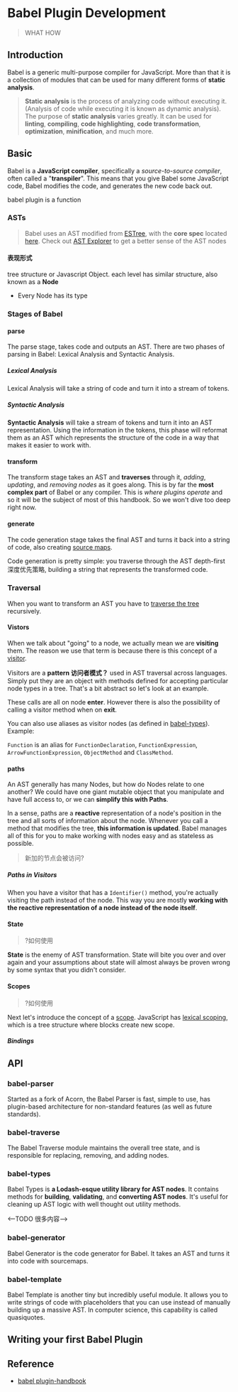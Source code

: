 # Babel Plugin Development

> WHAT
> HOW

## Introduction

Babel is a generic multi-purpose compiler for JavaScript. More than that it is a collection of modules that can be used for many different forms of **static analysis**.

> **Static analysis** is the process of analyzing code without executing it. (Analysis of code while executing it is known as dynamic analysis). The purpose of **static analysis** varies greatly. It can be used for **linting**, **compiling**, **code highlighting**, **code transformation**, **optimization**, **minification**, and much more.

## Basic

Babel is a **JavaScript compiler**, specifically a _source-to-source compiler_, often called a "**transpiler**". This means that you give Babel some JavaScript code, Babel modifies the code, and generates the new code back out.

babel plugin is a function

### ASTs

> Babel uses an AST modified from [ESTree](https://github.com/estree/estree), with the **core spec** located [here](https://github.com/babel/babel/blob/master/packages/babel-parser/ast/spec.md).
> Check out [AST Explorer](http://astexplorer.net/) to get a better sense of the AST nodes

#### 表现形式

tree structure or Javascript Object. each level has similar structure, also known as a **Node**

- Every Node has its type

### Stages of Babel

#### parse

The parse stage, takes code and outputs an AST. There are two phases of parsing in Babel: Lexical Analysis and Syntactic Analysis.

##### Lexical Analysis

Lexical Analysis will take a string of code and turn it into a stream of tokens.

##### Syntactic Analysis

**Syntactic Analysis** will take a stream of tokens and turn it into an AST representation. Using the information in the tokens, this phase will reformat them as an AST which represents the structure of the code in a way that makes it easier to work with.

#### transform

The transform stage takes an AST and **traverses** through it, _adding_, _updating_, and _removing nodes_ as it goes along. This is by far the **most complex part** of Babel or any compiler. This is _where plugins operate_ and so it will be the subject of most of this handbook. So we won't dive too deep right now.

#### generate

The code generation stage takes the final AST and turns it back into a string of code, also creating [source maps](http://www.html5rocks.com/en/tutorials/developertools/sourcemaps/).

Code generation is pretty simple: you traverse through the AST depth-first 深度优先策略, building a string that represents the transformed code.

### Traversal

When you want to transform an AST you have to [traverse the tree](https://en.wikipedia.org/wiki/Tree_traversal) recursively.

#### Vistors

When we talk about "going" to a node, we actually mean we are **visiting** them. The reason we use that term is because there is this concept of a [visitor](https://en.wikipedia.org/wiki/Visitor_pattern).

Visitors are a **pattern 访问者模式？** used in AST traversal across languages. Simply put they are an object with methods defined for accepting particular node types in a tree. That's a bit abstract so let's look at an example.

These calls are all on node **enter**. However there is also the possibility of calling a visitor method when on **exit**.

You can also use aliases as visitor nodes (as defined in [babel-types](https://github.com/babel/babel/tree/master/packages/babel-types/src/definitions)).
Example:

`Function` is an alias for `FunctionDeclaration`, `FunctionExpression`, `ArrowFunctionExpression`, `ObjectMethod` and `ClassMethod`.

#### paths

An AST generally has many Nodes, but how do Nodes relate to one another? We could have one giant mutable object that you manipulate and have full access to, or we can **simplify this with Paths**.

In a sense, paths are a **reactive** representation of a node's position in the tree and all sorts of information about the node. Whenever you call a method that modifies the tree, **this information is updated**. Babel manages all of this for you to make working with nodes easy and as stateless as possible.

> 新加的节点会被访问?

##### Paths in Visitors

When you have a visitor that has a `Identifier()` method, you're actually visiting the path instead of the node. This way you are mostly **working with the reactive representation of a node instead of the node itself**.

#### State

> ?如何使用

**State** is the enemy of AST transformation. State will bite you over and over again and your assumptions about state will almost always be proven wrong by some syntax that you didn't consider.

#### Scopes

> ?如何使用

Next let's introduce the concept of a [scope](<https://en.wikipedia.org/wiki/Scope_(computer_science)>). JavaScript has [lexical scoping](<https://en.wikipedia.org/wiki/Scope_(computer_science)#Lexical_scoping_vs._dynamic_scoping>), which is a tree structure where blocks create new scope.

##### Bindings

## API

### babel-parser

Started as a fork of Acorn, the Babel Parser is fast, simple to use, has plugin-based architecture for non-standard features (as well as future standards).

### babel-traverse

The Babel Traverse module maintains the overall tree state, and is responsible for replacing, removing, and adding nodes.

### babel-types

Babel Types is **a Lodash-esque utility library for AST nodes**. It contains methods for **building**, **validating**, and **converting AST nodes**. It's useful for cleaning up AST logic with well thought out utility methods.

<--TODO 很多内容-->

### babel-generator

Babel Generator is the code generator for Babel. It takes an AST and turns it into code with sourcemaps.

### babel-template

Babel Template is another tiny but incredibly useful module. It allows you to write strings of code with placeholders that you can use instead of manually building up a massive AST. In computer science, this capability is called quasiquotes.

## Writing your first Babel Plugin

## Reference

- [babel plugin-handbook](https://github.com/jamiebuilds/babel-handbook/blob/master/translations/en/plugin-handbook.md)
